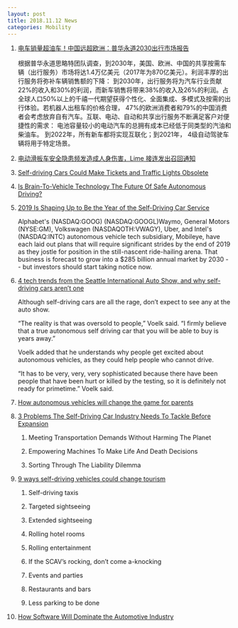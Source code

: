 ```yaml
---
layout: post
title: 2018.11.12 News
categories: Mobility
---
```


1. [电车销量超油车！中国远超欧洲：普华永道2030出行市场报告](https://36kr.com/p/5161454.html)

    根据普华永道思略特团队调查，到2030年，美国、欧洲、中国的共享按需车辆（出行服务）市场将达1.4万亿美元（2017年为870亿美元）。利润丰厚的出行服务将弥补车辆销售额的下降： 到2030年，出行服务将为汽车行业贡献22%的收入和30%的利润，而新车销售将带来38%的收入及26%的利润。占全球人口50%以上的千禧一代期望获得个性化、全面集成、多模式及按需的出行体验。若机器人出租车的价格合理， 47%的欧洲消费者和79%的中国消费者会考虑放弃自有汽车。互联、电动、自动和共享出行服务不断满足客户对便捷性的需求： 电池容量较小的电动汽车的总拥有成本已经低于同类型的汽油和柴油车。 到2022年，所有新车都将实现互联化；到2021年， 4级自动驾驶车辆将用于特定场景。

2. [电动滑板车安全隐患频发造成人身伤害，Lime 接连发出召回通知](https://36kr.com/p/5161472.html)

3. [Self-driving Cars Could Make Tickets and Traffic Lights Obsolete](http://www.futurecar.com/2808/Self-driving-Cars-Could-Make-Tickets-and-Traffic-Lights-Obsolete)

4. [Is Brain-To-Vehicle Technology The Future Of Safe Autonomous Driving?](https://www.analyticsindiamag.com/is-brain-to-vehicle-technology-the-future-of-safe-autonomous-driving/)

5. [2019 Is Shaping Up to Be the Year of the Self-Driving Car Service](https://www.fool.com/investing/2018/11/09/2019-is-shaping-up-to-be-the-year-of-the-self-driv.aspx)

    Alphabet's (NASDAQ:GOOG) (NASDAQ:GOOGL)Waymo, General Motors (NYSE:GM), Volkswagen (NASDAQOTH:VWAGY), Uber, and Intel's (NASDAQ:INTC) autonomous vehicle tech subsidiary, Mobileye, have each laid out plans that will require significant strides by the end of 2019 as they jostle for position in the still-nascent ride-hailing arena. That business is forecast to grow into a $285 billion annual market by 2030 -- but investors should start taking notice now. 

6. [4 tech trends from the Seattle International Auto Show, and why self-driving cars aren’t one](https://www.geekwire.com/2018/4-tech-trends-seattle-international-auto-show-self-driving-cars-arent-one/)

    Although self-driving cars are all the rage, don’t expect to see any at the auto show.

    “The reality is that was oversold to people,” Voelk said. “I firmly believe that a true autonomous self driving car that you will be able to buy is years away.”

    Voelk added that he understands why people get excited about autonomous vehicles, as they could help people who cannot drive.

    “It has to be very, very, very sophisticated because there have been people that have been hurt or killed by the testing, so it is definitely not ready for primetime.” Voelk said.

7. [How autonomous vehicles will change the game for parents](https://www.omaha.com/momaha/how-autonomous-vehicles-will-change-the-game-for-parents/article_44e0bbb4-da95-507e-b880-a8f4ecc1bbaf.html)

8. [3 Problems The Self-Driving Car Industry Needs To Tackle Before Expansion](https://techmalak.com/3-problems-the-self-driving-car-industry-needs-to-iron-out-before-expansion/#.W-kj23ozZ-U)

    1. Meeting Transportation Demands Without Harming The Planet

    2. Empowering Machines To Make Life And Death Decisions

    3. Sorting Through The Liability Dilemma

9. [9 ways self-driving vehicles could change tourism](https://bigthink.com/technology-innovation/autonomous-cars-tourism)

    1. Self-driving taxis

    2. Targeted sightseeing

    3. Extended sightseeing

    4. Rolling hotel rooms

    5. Rolling entertainment

    6. If the SCAV’s rocking, don’t come a-knocking

    7. Events and parties

    8. Restaurants and bars

    9. Less parking to be done

10. [How Software Will Dominate the Automotive Industry](https://www.wardsauto.com/industry/how-software-will-dominate-automotive-industry)

    